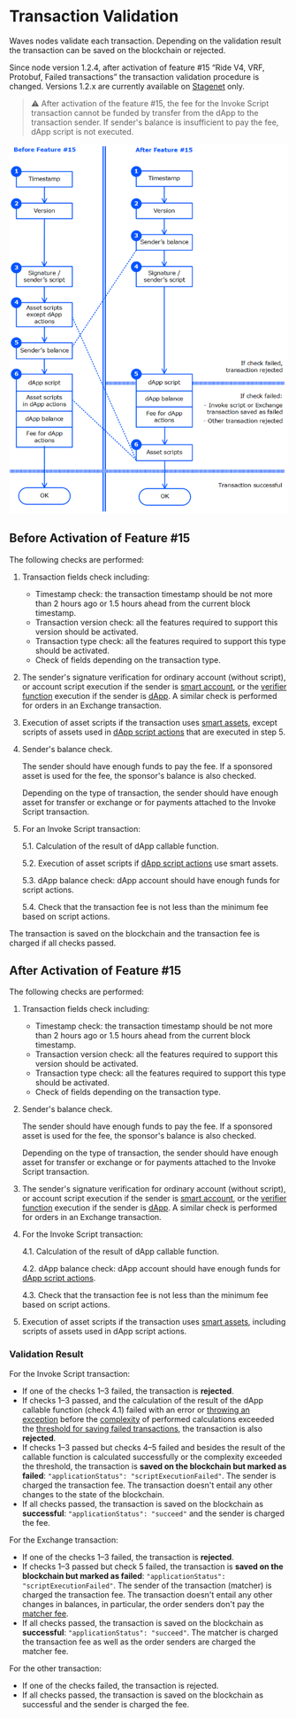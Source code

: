 # Transaction Validation

Waves nodes validate each transaction. Depending on the validation result the transaction can be saved on the blockchain or rejected.

Since node version 1.2.4, after activation of feature #15 “Ride V4, VRF, Protobuf, Failed transactions” the transaction validation procedure is changed. Versions 1.2.x are currently available on [Stagenet](/en/blockchain/blockchain-network/) only.

> :warning: After activation of the feature #15, the fee for the Invoke Script transaction cannot be funded by transfer from the dApp to the transaction sender. If sender's balance is insufficient to pay the fee, dApp script is not executed.

![](./_assets/tx-validaton.png)

## Before Activation of Feature #15

The following checks are performed:

1. Transaction fields check including:

   * Timestamp check: the transaction timestamp should be not more than 2 hours ago or 1.5 hours ahead from the current block timestamp.
   * Transaction version check: all the features required to support this version should be activated.
   * Transaction type check: all the features required to support this type should be activated.
   * Check of fields depending on the transaction type.

2. The sender's signature verification for ordinary account (without script), or account script execution if the sender is [smart account](/en/blockchain/account/smart-account), or the [verifier function](/en/ride/functions/verifier-function) execution if the sender is [dApp](/en/blockchain/account/dapp). A similar check is performed for orders in an Exchange transaction.

3. Execution of asset scripts if the transaction uses [smart assets](/en/blockchain/token/smart-asset), except scripts of assets used in [dApp script actions](/en/ride/structures/script-actions/) that are executed in step 5.
4. Sender's balance check.

   The sender should have enough funds to pay the fee. If a sponsored asset is used for the fee, the sponsor's balance is also checked.

   Depending on the type of transaction, the sender should have enough asset for transfer or exchange or for payments attached to the Invoke Script transaction.
5. For an Invoke Script transaction:

   5.1. Calculation of the result of dApp callable function.

   5.2. Execution of asset scripts if [dApp script actions](/en/ride/structures/script-actions/) use smart assets.

   5.3. dApp balance check: dApp account should have enough funds for script actions.

   5.4. Check that the transaction fee is not less than the minimum fee based on script actions.

The transaction is saved on the blockchain and the transaction fee is charged if all checks passed.

## After Activation of Feature #15

The following checks are performed:

1. Transaction fields check including:

   * Timestamp check: the transaction timestamp should be not more than 2 hours ago or 1.5 hours ahead from the current block timestamp.
   * Transaction version check: all the features required to support this version should be activated.
   * Transaction type check: all the features required to support this type should be activated.
   * Check of fields depending on the transaction type.

2. Sender's balance check.

   The sender should have enough funds to pay the fee. If a sponsored asset is used for the fee, the sponsor's balance is also checked.

   Depending on the type of transaction, the sender should have enough asset for transfer or exchange or for payments attached to the Invoke Script transaction.

3. The sender's signature verification for ordinary account (without script), or account script execution if the sender is [smart account](/en/blockchain/account/smart-account), or the [verifier function](/en/ride/functions/verifier-function) execution if the sender is [dApp](/en/blockchain/account/dapp). A similar check is performed for orders in an Exchange transaction.
4. For the Invoke Script transaction:

   4.1. Calculation of the result of dApp callable function.

   4.2. dApp balance check: dApp account should have enough funds for [dApp script actions](/en/ride/structures/script-actions/).

   4.3. Check that the transaction fee is not less than the minimum fee based on script actions.

5. Execution of asset scripts if the transaction uses [smart assets](/en/blockchain/token/smart-asset), including scripts of assets used in dApp script actions.

### Validation Result

For the Invoke Script transaction:
* If one of the checks 1–3 failed, the transaction is **rejected**.
* If checks 1–3 passed, and the calculation of the result of the dApp callable function (check 4.1) failed with an error or [throwing an exception](/en/ride/exceptions) before the [complexity](/en/ride/base-concepts/complexity) of performed calculations exceeded the [threshold for saving failed transactions](/en/ride/limits/), the transaction is also **rejected**.
* If checks 1–3 passed but checks 4–5 failed and besides the result of the callable function is calculated successfully or the complexity exceeded the threshold, the transaction is **saved on the blockchain but marked as failed**: `"applicationStatus": "scriptExecutionFailed"`. The sender is charged the transaction fee. The transaction doesn't entail any other changes to the state of the blockchain.
* If all checks passed, the transaction is saved on the blockchain as **successful**: `"applicationStatus": "succeed"` and the sender is charged the fee.

For the Exchange transaction:
* If one of the checks 1–3 failed, the transaction is **rejected**.
* If checks 1–3 passed but check 5 failed, the transaction is **saved on the blockchain but marked as failed**: `"applicationStatus": "scriptExecutionFailed"`. The sender of the transaction (matcher) is charged the transaction fee. The transaction doesn't entail any other changes in balances, in particular, the order senders don't pay the [matcher fee](/ru/blockchain/transaction-type/exchange-transaction#matcher-fee).
* If all checks passed, the transaction is saved on the blockchain as **successful**: `"applicationStatus": "succeed"`. The matcher is charged the transaction fee as well as the order senders are charged the matcher fee.

For the other transaction:
* If one of the checks failed, the transaction is rejected.
* If all checks passed, the transaction is saved on the blockchain as successful and the sender is charged the fee.
